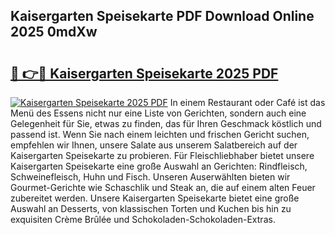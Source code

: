 ## Kaisergarten Speisekarte PDF Download Online 2025 0mdXw

# <h2><a href="http://gca64l.nevu.top/?p=Kaisergarten+Speisekarte">🔗 👉🔴 Kaisergarten Speisekarte 2025 PDF</a></h2>

[![Kaisergarten Speisekarte 2025 PDF](https://i.imgur.com/dBaPXMq.png)](http://gca64l.nevu.top/?p=Kaisergarten+Speisekarte)
In einem Restaurant oder Café ist das Menü des Essens nicht nur eine Liste von Gerichten, sondern auch eine Gelegenheit für Sie, etwas zu finden, das für Ihren Geschmack köstlich und passend ist. Wenn Sie nach einem leichten und frischen Gericht suchen, empfehlen wir Ihnen, unsere Salate aus unserem Salatbereich auf der Kaisergarten Speisekarte zu probieren. Für Fleischliebhaber bietet unsere Kaisergarten Speisekarte eine große Auswahl an Gerichten: Rindfleisch, Schweinefleisch, Huhn und Fisch. Unseren Auserwählten bieten wir Gourmet-Gerichte wie Schaschlik und Steak an, die auf einem alten Feuer zubereitet werden. Unsere Kaisergarten Speisekarte bietet eine große Auswahl an Desserts, von klassischen Torten und Kuchen bis hin zu exquisiten Crème Brûlée und Schokoladen-Schokoladen-Extras.

